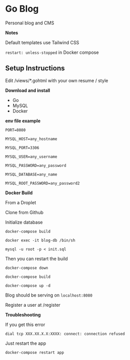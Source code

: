 # Go Blog

Personal blog and CMS


**Notes**

Default templates use Tailwind CSS

`restart: unless-stopped` in Docker compose


## Setup Instructions


Edit /views/*.gohtml with your own resume / style

**Download and install**
- Go 
- MySQL
- Docker


**env file example**

`PORT=8080`

`MYSQL_HOST=any_hostname`

`MYSQL_PORT=3306`

`MYSQL_USER=any_username`

`MYSQL_PASSWORD=any_password`

`MYSQL_DATABASE=any_name`

`MYSQL_ROOT_PASSWORD=any_password2`


**Docker Build**


From a Droplet

Clone from Github



Initialize database

`docker-compose build`

`docker exec -it blog-db /bin/sh`

`mysql -u root -p < init.sql`


Then you can restart the build

`docker-compose down`

`docker-compose build`

`docker-compose up -d`

Blog should be serving on `localhost:8080`

Register a user at /register


**Troubleshooting**

If you get this error

`dial tcp XXX.XX.X.X:XXXX: connect: connection refused`

Just restart the app

`docker-compose restart app`





